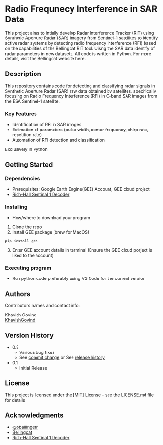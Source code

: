 # Radio Frequnecy Interference in SAR Data

This project aims to intially develop Radar Interference Tracker (RIT) using Synthetic Aperture Radar (SAR) imagery from Sentinel-1 satellites to identify active radar systems by detecting radio frequency interference (RFI) based on the capabilities of the Bellingcat RIT tool. Uisng the SAR data identify of radar parameters in new datasets. All code is written in Python. For more details, visit the Bellingcat website here.

## Description

This repository contains code for detecting and classifying radar signals in Synthetic Aperture Radar (SAR) raw data obtained by satellites, specifically focusing on Radio Frequency Interference (RFI) in C-band SAR images from the ESA Sentinel-1 satellite.

### Key Features

* Identification of RFI in SAR images
* Estimation of parameters (pulse width, center frequency, chirp rate, repetition rate)
* Automation of RFI detection and classification

Exclusively in Python

## Getting Started

### Dependencies

* Prerequisites: Google Earth Engine(GEE) Account, GEE cloud project
* [Rich-Hall Sentinal 1 Decoder](https://github.com/Rich-Hall/sentinel1decoder)

### Installing

* How/where to download your program

1. Clone the repo
2. Install GEE package (brew for MacOS)
```
pip install gee
```
3. Enter GEE account details in terminal (Ensure the GEE cloud porject is liked to the account)


### Executing program

* Run python code preferably using VS Code for the current version


## Authors

Contributors names and contact info:

Khavish Govind  
[KhavishGovind](https://twitter.com/)

## Version History

* 0.2
    * Various bug fixes
    * See [commit change]() or See [release history]()
* 0.1
    * Initial Release

## License

This project is licensed under the [MIT] License - see the LICENSE.md file for details

## Acknowledgments

* [@oballingerr](https://x.com/oballinger?lang=en)
* [Bellingcat](https://www.bellingcat.com/resources/2022/02/11/radar-interference-tracker-a-new-open-source-tool-to-locate-active-military-radar-systems/)
* [Rich-Hall Sentinal 1 Decoder](https://github.com/Rich-Hall/sentinel1decoder)

